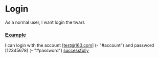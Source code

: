 # Login

As a normal user, I want login the twars

### [Example](- "example1")

I can login with the account [test@163.com] (- "#account") and password [12345678] (- "#password") [successfully](- "c:assert-true=login(#account, #password)")
